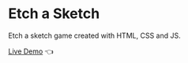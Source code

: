 # Etch a Sketch

Etch a sketch game created with HTML, CSS and JS.

[Live Demo](https://michalosman.github.io/etch-a-sketch/) :point_left:
